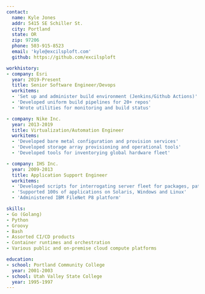 ```yaml
---
contact:
  name: Kyle Jones
  addr: 5415 SE Schiller St.
  city: Portland
  state: OR
  zip: 97206
  phone: 503-915-8523
  email: 'kyle@excilsploft.com'
  github: https://github.com/excilsploft

workhistory:
- company: Esri
  year: 2019-Present
  title: Senior Software Engineer/Devops
  workitems:
  - 'Set up and administer build environment (Jenkins/Github Actions)'
  - 'Developed uniform build pipelines for 20+ repos'
  - 'Wrote utilities for monitoring and build status'

- company: Nike Inc.
  year: 2013-2019
  title: Virtualization/Automation Engineer
  workitems:
  - 'Developed bare metal configuration and provision services'
  - 'Developed storage array provisioning and operational tools'
  - 'Developed tools for inventorying global hardware fleet'

- company: IHS Inc.
  year: 2009-2013
  title: Application Support Engineer
  workitems:
  - 'Developed scripts for interrogating server fleet for packages, patches and processes'
  - 'Supported 100s of applications on Solaris, Windows and Linux'
  - 'Administered IBM FileNet P8 platform'

skills:
- Go (Golang)
- Python
- Groovy
- Bash
- Assorted CI/CD products
- Container runtimes and orchestration
- Various public and on-premise cloud compute platforms

education:
- school: Portland Community College
  year: 2001-2003
- school: Utah Valley State College
  year: 1995-1997
---
```

